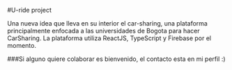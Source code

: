 #U-ride project

Una nueva idea que lleva en su interior el car-sharing, una plataforma principalmente enfocada a las universidades de Bogota para hacer CarSharing.
La plataforma utiliza ReactJS, TypeScript y Firebase por el momento.

###Si alguno quiere colaborar es bienvenido, el contacto esta en mi perfil :) 
